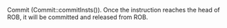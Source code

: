Commit (Commit::commitInsts()). Once the instruction reaches the head of ROB, it will be committed and released from ROB.
